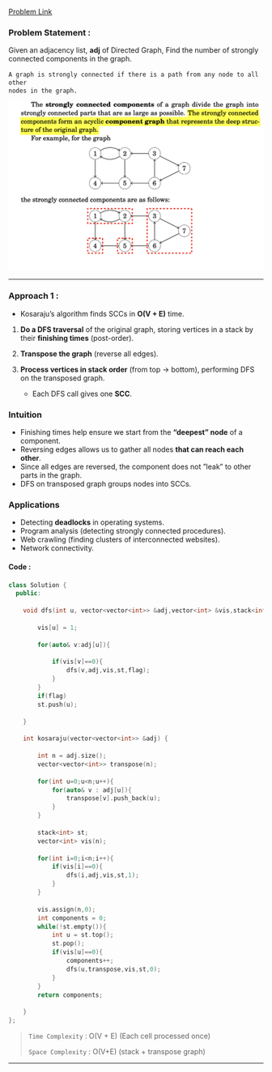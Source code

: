 [Problem Link](https://www.geeksforgeeks.org/problems/strongly-connected-components-kosarajus-algo/1)
### Problem Statement : 

Given an adjacency list, **adj** of Directed Graph, Find the number of strongly connected components in the graph.

```
A graph is strongly connected if there is a path from any node to all other
nodes in the graph.
```


![img](../Images/SCC.png)

---

### Approach 1 :

- Kosaraju’s algorithm finds SCCs in **O(V + E)** time.

1. **Do a DFS traversal** of the original graph, storing vertices in a stack by their **finishing times** (post-order).
    
2. **Transpose the graph** (reverse all edges).
    
3. **Process vertices in stack order** (from top → bottom), performing DFS on the transposed graph.
    - Each DFS call gives one **SCC**.
        
### Intuition

- Finishing times help ensure we start from the **“deepest” node** of a component.
- Reversing edges allows us to gather all nodes **that can reach each other**.
- Since all edges are reversed, the component does not ”leak” to other
parts in the graph.
- DFS on transposed graph groups nodes into SCCs.

### Applications

- Detecting **deadlocks** in operating systems.
- Program analysis (detecting strongly connected procedures).
- Web crawling (finding clusters of interconnected websites).
- Network connectivity.


#### Code :

``` cpp
class Solution {
  public:
  
    void dfs(int u, vector<vector<int>> &adj,vector<int> &vis,stack<int> &st,bool flag){
        
        vis[u] = 1;
        
        for(auto& v:adj[u]){
            
            if(vis[v]==0){
                dfs(v,adj,vis,st,flag);
            }
        }
        if(flag)
        st.push(u);
        
    }
  
    int kosaraju(vector<vector<int>> &adj) {

        int n = adj.size();
        vector<vector<int>> transpose(n);
        
        for(int u=0;u<n;u++){
            for(auto& v : adj[u]){
                transpose[v].push_back(u);
            }
        }
        
        stack<int> st;
        vector<int> vis(n);
        
        for(int i=0;i<n;i++){
            if(vis[i]==0){
                dfs(i,adj,vis,st,1);
            }
        }
        
        vis.assign(n,0);
        int components = 0;
        while(!st.empty()){
            int u = st.top();
            st.pop();
            if(vis[u]==0){
                components++;
                dfs(u,transpose,vis,st,0);
            }
        }
        return components;
        
    }
};
```


> `Time Complexity` : O(V + E) (Each cell processed once)
> 
> `Space Complexity` : O(V+E) (stack + transpose graph) 

---

